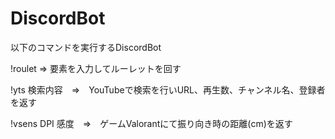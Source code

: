 # DiscordBot
 
以下のコマンドを実行するDiscordBot

!roulet  ⇒  要素を入力してルーレットを回す

!yts 検索内容　⇒　YouTubeで検索を行いURL、再生数、チャンネル名、登録者を返す

!vsens DPI 感度　⇒　ゲームValorantにて振り向き時の距離(cm)を返す
